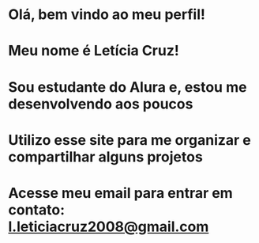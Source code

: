 # Olá, bem vindo ao meu perfil!
#
# Meu nome é Letícia Cruz!
# Sou estudante do Alura e, estou me desenvolvendo aos poucos
# Utilizo esse site para me organizar e compartilhar alguns projetos 

# Acesse meu email para entrar em contato: l.leticiacruz2008@gmail.com
